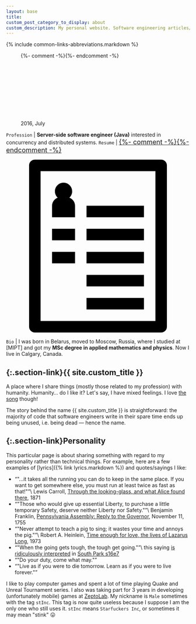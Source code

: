 ```yaml
---
layout: base
title:
custom_post_category_to_display: about
custom_description: My personal website. Software engineering articles/notes/thoughts written by me and occasionally other stuff.
---
```

{% include common-links-abbreviations.markdown %}

<figure style="display: block">
  {%- comment -%}<!-- -webkit-clip-path is for Safari for iOS -->{%- endcomment -%}
  <img src="{% link /assets/img/face.png %}" alt="Me" style="clip-path: circle(44.2% at 50% 50%); -webkit-clip-path: circle(44.2% at 50% 50%); width: 12em; height: auto; display: block; margin-left: auto; margin-right: auto;">
  <figcaption>2016, July</figcaption>
</figure>

`Profession` | **Server-side software engineer (Java)** interested in concurrency and distributed systems.
`Resume` | <a class="button" style="font-size: 1.3em;" href="https://docs.google.com/document/d/1MWmoPrBkyAV9nJJ1g8PSrlBS_td6u4qe212aaCX5hNY/edit?usp=sharing" title="Resume">{%- comment -%}<!-- /assets/img/resume-badge.svg -->{%- endcomment -%}<svg class="svg-button" enable-background="new 0 0 96 96" version="1.1" viewBox="0 0 96 96" xmlns="http://www.w3.org/2000/svg" xmlns:xlink="http://www.w3.org/1999/xlink"><path d="M72,63H42v6h30V63z M72,75H42v6h30V75z M72,27H42v6h30V27z M72,39H42v6h30V39z M72,51H42v6h30V51z M36,51H24v6h12V51z M81,3  H15c-1.657,0-3,1.343-3,3v84c0,1.657,1.343,3,3,3h66c1.657,0,3-1.343,3-3V6C84,4.343,82.657,3,81,3z M78,87H18V9h60V87z M36,39H24v6  h12V39z M36,27c0-1.938-1.231-3.576-2.95-4.209c0.886-0.821,1.45-1.986,1.45-3.291c0-2.486-2.015-4.5-4.5-4.5s-4.5,2.014-4.5,4.5  c0,1.305,0.563,2.47,1.45,3.291C25.231,23.424,24,25.062,24,27v6h12V27z"/></svg></a>
`Bio` | I was born in Belarus, moved to Moscow, Russia, where I studied at [MIPT] and got my **MSc degree in applied mathematics and physics**. Now I live in Calgary, Canada.

## [](#dead-code){:.section-link}{{ site.custom_title }}
A place where I share things (mostly those related to my profession) with humanity.
Humanity&hellip; do I like it? Let's say, I have mixed feelings. I love [the song](https://youtu.be/0755SXCTCN0) though!

The story behind the name {{ site.custom_title }} is straightforward:
the majority of code that software engineers write in their spare time ends up being unused, i.e. being dead &mdash; hence the name.

## [](#personality){:.section-link}Personality
This particular page is about sharing something with regard to my personality rather than technical things.
For example, here are a few examples of [lyrics]({% link lyrics.markdown %}) and quotes/sayings I like:
* <q>"...it takes all the running you can do to keep in the same place. If you want to get somewhere else, you must run at least twice as fast as that!"</q>\\
  <span class="insignificant">Lewis Carroll, [Through the looking-glass, and what Alice found there](https://www.loc.gov/item/00000848/), 1871</span>
* <q>"Those who would give up essential Liberty, to purchase a little temporary Safety, deserve neither Liberty nor Safety."</q>\\
  <span class="insignificant">Benjamin Franklin, [Pennsylvania Assembly: Reply to the Governor](https://franklinpapers.org/framedVolumes.jsp?vol=6&page=238a), November 11, 1755</span>
* <q>"Never attempt to teach a pig to sing; it wastes your time and annoys the pig."</q>\\
  <span class="insignificant">Robert A. Heinlein, [Time enough for love, the lives of Lazarus Long](https://catalog.loc.gov/vwebv/search?searchCode=LCCN&searchArg=72098131&searchType=1&permalink=y), 1973</span>
* <q>"When the going gets tough, the tough get going."</q>\\
  <span class="insignificant">this saying [is ridiculously interpreted](https://youtu.be/z52kKE8qngs) in [South Park s16e7](https://southpark.cc.com/full-episodes/s16e07-cartman-finds-love)</span>
* <q>"Do your duty, come what may."</q>
* <q>"Live as if you were to die tomorrow. Learn as if you were to live forever."</q>

I like to play computer games and spent a lot of time playing Quake and Unreal Tournament series.
I also was taking part for 3 years in developing (unfortunately mobile) games at [ZeptoLab](https://youtu.be/mAXjQvJ2Umo).
My nickname is `Male` sometimes with the tag `stInc`.
This tag is now quite useless because I suppose I am the only one who still uses it.
`stInc` means `Starfuckers Inc`, or sometimes it may mean "stink" &#x1f61b;
